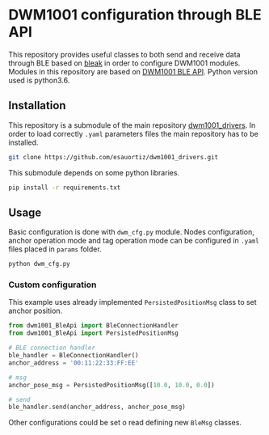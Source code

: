 # DWM1001 configuration through BLE API

This repository provides useful classes to both send and receive data through BLE based on [bleak](https://pypi.org/project/bleak/) in order to configure DWM1001 modules. Modules in this repository are based on [DWM1001 BLE API](https://www.decawave.com/dwm1001/api/). Python version used is python3.6.

## Installation

This repository is a submodule of the main repository [dwm1001_drivers](https://github.com/esauortiz/dwm1001_drivers.git). In order to load correctly ```.yaml``` parameters files the main repository has to be installed.

```bash
git clone https://github.com/esauortiz/dwm1001_drivers.git
```

This submodule depends on some python libraries.
```bash
pip install -r requirements.txt
```

## Usage
Basic configuration is done with ```dwm_cfg.py``` module. Nodes configuration, anchor operation mode and tag operation mode can be configured in ```.yaml``` files placed in ```params``` folder.
```bash
python dwm_cfg.py
```
### Custom configuration
This example uses already implemented ```PersistedPositionMsg``` class to set anchor position.
```python
from dwm1001_BleApi import BleConnectionHandler
from dwm1001_BleApi import PersistedPositionMsg

# BLE connection handler
ble_handler = BleConnectionHandler()
anchor_address = '00:11:22:33:FF:EE'

# msg
anchor_pose_msg = PersistedPositionMsg([10.0, 10.0, 0.0])

# send
ble_handler.send(anchor_address, anchor_pose_msg)
```
Other configurations could be set o read defining new ```BleMsg``` classes.